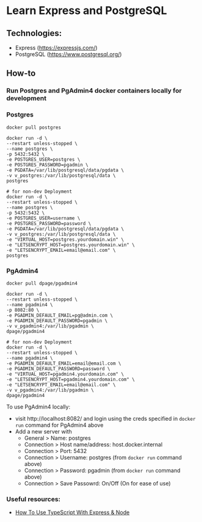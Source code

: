 # Learn Express and PostgreSQL

## Technologies:
- Express (https://expressjs.com/)
- PostgreSQL (https://www.postgresql.org/)

## How-to

### Run Postgres and PgAdmin4 docker containers locally for development

### Postgres
```
docker pull postgres

docker run -d \
--restart unless-stopped \
--name postgres \
-p 5432:5432 \
-e POSTGRES_USER=postgres \
-e POSTGRES_PASSWORD=pgadmin \
-e PGDATA=/var/lib/postgresql/data/pgdata \
-v v_postgres:/var/lib/postgresql/data \
postgres

# for non-dev Deployment
docker run -d \
--restart unless-stopped \
--name postgres \
-p 5432:5432 \
-e POSTGRES_USER=username \
-e POSTGRES_PASSWORD=password \
-e PGDATA=/var/lib/postgresql/data/pgdata \
-v v_postgres:/var/lib/postgresql/data \
-e "VIRTUAL_HOST=postgres.yourdomain.win" \
-e "LETSENCRYPT_HOST=postgres.yourdomain.win" \
-e "LETSENCRYPT_EMAIL=email@email.com" \
postgres
```

### PgAdmin4

```
docker pull dpage/pgadmin4

docker run -d \
--restart unless-stopped \
--name pgadmin4 \
-p 8082:80 \
-e PGADMIN_DEFAULT_EMAIL=pg@admin.com \
-e PGADMIN_DEFAULT_PASSWORD=pgadmin \
-v v_pgadmin4:/var/lib/pgadmin \
dpage/pgadmin4

# for non-dev Deployment
docker run -d \
--restart unless-stopped \
--name pgadmin4 \
-e PGADMIN_DEFAULT_EMAIL=email@email.com \
-e PGADMIN_DEFAULT_PASSWORD=password \
-e "VIRTUAL_HOST=pgadmin4.yourdomain.com" \
-e "LETSENCRYPT_HOST=pgadmin4.yourdomain.com" \
-e "LETSENCRYPT_EMAIL=email@email.com" \
-v v_pgadmin4:/var/lib/pgadmin \
dpage/pgadmin4
```

To use PgAdmin4 locally:
- visit http://localhost:8082/ and login using the creds specified in `docker run` command for PgAdmin4 above
- Add a new server with
  - General > Name: postgres
  - Connection > Host name/address: host.docker.internal
  - Connection > Port: 5432
  - Connection > Username: postgres (from `docker run` command above)
  - Connection > Password: pgadmin (from `docker run` command above)
  - Connection > Save Passowrd: On/Off (On for ease of use)

### Useful resources:
- [How To Use TypeScript With Express & Node](https://www.youtube.com/watch?v=qy8PxD3alWw)